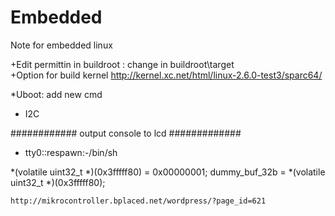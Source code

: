 Embedded
========

Note for embedded linux

+Edit permittin in buildroot : change in buildroot\target\
+Option for build kernel http://kernel.xc.net/html/linux-2.6.0-test3/sparc64/



*Uboot: add new cmd
+ I2C


############ output console to lcd  #############
  + tty0::respawn:-/bin/sh

 *(volatile uint32_t *)(0x3fffff80) = 0x00000001;
    dummy_buf_32b = *(volatile uint32_t *)(0x3fffff80);
    
    http://mikrocontroller.bplaced.net/wordpress/?page_id=621
